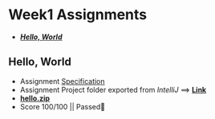 # Week1 Assignments

- ***[Hello, World](#hello-world)***

## Hello, World

- Assignment [Specification](https://coursera.cs.princeton.edu/algs4/assignments/hello/specification.php)
- Assignment Project folder exported from *IntelliJ* ==> **[Link](./Hello/HelloWorld/)**
- **[hello.zip](./Hello/hello.zip)**
- Score 100/100 || Passed🤩
